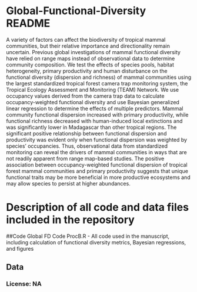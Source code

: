 # Global-Functional-Diversity README
A variety of factors can affect the biodiversity of tropical mammal communities,
but their relative importance and directionality remain uncertain.
Previous global investigations of mammal functional diversity have relied
on range maps instead of observational data to determine community
composition. We test the effects of species pools, habitat heterogeneity, primary
productivity and human disturbance on the functional diversity
(dispersion and richness) of mammal communities using the largest standardized
tropical forest camera trap monitoring system, the Tropical Ecology
Assessment and Monitoring (TEAM) Network. We use occupancy values
derived from the camera trap data to calculate occupancy-weighted functional
diversity and use Bayesian generalized linear regression to
determine the effects of multiple predictors. Mammal community functional
dispersion increased with primary productivity, while functional richness
decreased with human-induced local extinctions and was significantly
lower in Madagascar than other tropical regions. The significant positive
relationship between functional dispersion and productivity was evident
only when functional dispersion was weighted by species’ occupancies.
Thus, observational data from standardized monitoring can reveal the
drivers of mammal communities in ways that are not readily apparent
from range map-based studies. The positive association between
occupancy-weighted functional dispersion of tropical forest mammal communities
and primary productivity suggests that unique functional traits
may be more beneficial in more productive ecosystems and may allow
species to persist at higher abundances.

# Description of all code and data files included in the repository
##Code
Global FD Code ProcB.R - All code used in the manuscript, including calculation of functional diversity metrics, Bayesian regressions, and figures

## Data

### License: NA

